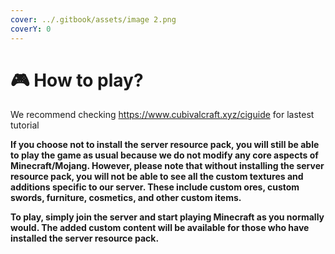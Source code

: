 ```yaml
---
cover: ../.gitbook/assets/image 2.png
coverY: 0
---
```


# 🎮 How to play?

We recommend checking https://www.cubivalcraft.xyz/ciguide for lastest tutorial

**If you choose not to install the server resource pack, you will still be able to play the game as usual because we do not modify any core aspects of Minecraft/Mojang. However, please note that without installing the server resource pack, you will not be able to see all the custom textures and additions specific to our server. These include custom ores, custom swords, furniture, cosmetics, and other custom items.**

**To play, simply join the server and start playing Minecraft as you normally would. The added custom content will be available for those who have installed the server resource pack.**
